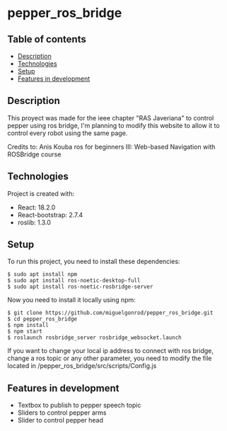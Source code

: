 # pepper_ros_bridge

## Table of contents
* [Description](#description)
* [Technologies](#technologies)
* [Setup](#setup)
* [Features in development](#development)

## Description
This proyect was made for the ieee chapter "RAS Javeriana" to control pepper using ros bridge, I'm planning to modify this website to allow it to control every robot using the same page.

Credits to: Anis Kouba ros for beginners III: Web-based Navigation with ROSBridge course

## Technologies
Project is created with:
* React: 18.2.0
* React-bootstrap: 2.7.4
* roslib: 1.3.0

## Setup
To run this project, you need to install these dependencies:
```
$ sudo apt install npm
$ sudo apt install ros-noetic-desktop-full
$ sudo apt install ros-noetic-rosbridge-server
```

Now you need to install it locally using npm:
```
$ git clone https://github.com/miguelgonrod/pepper_ros_bridge.git
$ cd pepper_ros_bridge
$ npm install
$ npm start
$ roslaunch rosbridge_server rosbridge_websocket.launch
```

If you want to change your local ip address to connect with ros bridge, change a ros topic or any other parameter, you need to modify the file located in /pepper_ros_bridge/src/scripts/Config.js

## Features in development
* Textbox to publish to pepper speech topic
* Sliders to control pepper arms
* Slider to control pepper head
